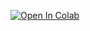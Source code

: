 [![Open In Colab](https://colab.research.google.com/assets/colab-badge.svg)](https://colab.research.google.com/github/<username>/<repository>/blob/main/<notebook_file>.ipynb)
